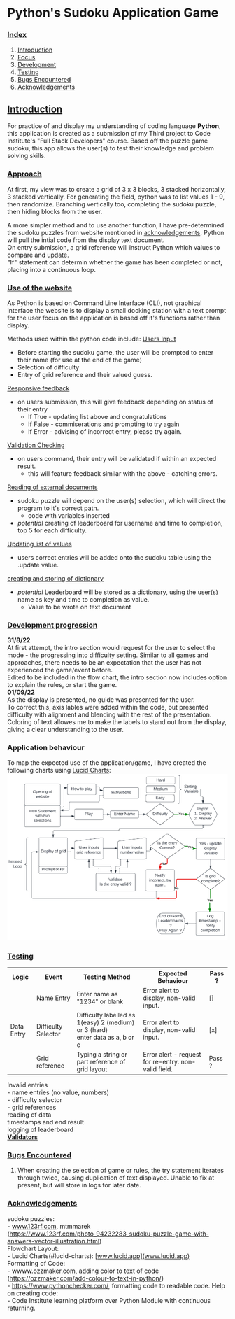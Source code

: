 # Python's Sudoku Application Game

### <u>Index</u>
1. [Introduction](#uintroductionu)
2. [Focus](#uuse-of-the-websiteu)
3. [Development](#udevelopment-progressionu)
4. [Testing](#utestingu)
5. [Bugs Encountered](#ubugs-encounteredu)
6. [Acknowledgements](#uacknowledgementsu)


## <u>Introduction</u>
For practice of and display my understanding of coding language <strong>Python</strong>, this application is created as a submission of my Third project to Code Institute's "Full Stack Developers" course. 
Based off the puzzle game sudoku, this app allows the user(s) to test their knowledge and problem solving skills.

### <u>Approach</u>
At first, my view was to create a grid of 3 x 3 blocks, 3 stacked horizontally, 3 stacked vertically. For generating the field, python was to list values 1 - 9, then randomize. Branching vertically too, completing the sudoku puzzle, then hiding blocks from the user.

A more simpler method and to use another function, I have pre-determined the sudoku puzzles from website mentioned in [acknowledgements](#acknowledgements). Python will pull the intial code from the display text document.<br>
On entry submission, a grid reference will instruct Python which values to compare and update.<br>
"If" statement can determin whether the game has been completed or not, placing into a continuous loop.

### <u>Use of the website</u>
As Python is based on Command Line Interface (CLI), not graphical interface the website is to display a small docking station with a text prompt for the user focus on the application is based off it's functions rather than display.

Methods used within the python code include:
<u>Users Input</u>
- Before starting the sudoku game, the user will be prompted to enter their name (for use at the end of the game)
- Selection of difficulty 
- Entry of grid reference and their valued guess.

<u>Responsive feedback</u>
- on users submission, this will give feedback depending on status of their entry
    - If True - updating list above and congratulations
    - If False - commiserations and prompting to try again
    - If Error - advising of incorrect entry, please try again.

<u> Validation Checking</u>
- on users command, their entry will be validated if within an expected result. 
    - this will feature feedback similar with the above - catching errors.

<u>Reading of external documents</u>
- sudoku puzzle will depend on the user(s) selection, which will direct the program to it's correct path.
    - code with variables inserted
- *potential* creating of leaderboard for username and time to completion, top 5 for each difficulty.

<u>Updating list of values</u>
- users correct entries will be added onto the sudoku table using the .update value.

<u>creating and storing of dictionary</u>
- *potential* Leaderboard will be stored as a dictionary, using the user(s) name as key and time to completion as value.
    - Value to be wrote on text document

### <u>Development progression</u>

<strong>31/8/22</strong><br>
    At first attempt, the intro section would request for the user to select the mode - the progressing into difficulty setting. Similar to all games and approaches, there needs to be an expectation that the user has not experienced the game/event before.<br>
    Edited to be included in the flow chart, the intro section now includes option to explain the rules, or start the game.<br>
<strong>01/09/22</strong><br>
    As the display is presented, no guide was presented for the user.<br>
    To correct this, axis lables were added within the code, but presented difficulty with alignment and blending with the rest of the presentation.<br>
    Coloring of text allowes me to make the labels to stand out from the display, giving a clear understanding to the user.

### Application behaviour

To map the expected use of the application/game, I have created the following charts using [Lucid Charts](#lucid-charts):
<img src = assets\images\readme_images\sudoku_flowchart.png>

### <u>Testing</u>
<table>
<th>Logic</th>
<th>Event</th>
<th>Testing Method</th>
<th>Expected Behaviour</th>
<th>Pass ?</th>
<tr>
<td rowspan = 3>Data Entry</td>
<td>Name Entry</td>
<td>Enter name as "1234" or blank</td>
<td>Error alert to display, non-valid input.</td>
<td>[]</td>
</tr>
<tr>
<td>Difficulty Selector</td>
<td>Difficulty labelled as 1(easy) 2 (medium) or 3 (hard)<br>
enter data as a, b or c</td>
<td>Error alert to display, non-valid input.</td>
<td>[x]</td>
</tr>
<tr>
<td>Grid reference</td>
<td>Typing a string or part reference of grid layout</td>
<td>Error alert - request for re-entry. non-valid field.</td>
<td>Pass ?</td>
</tr>
</table>
Invalid entries<br>
    - name entries (no value, numbers)<br>
    - difficulty selector<br>
    - grid references <br>
reading of data<br>
timestamps and end result<br>
logging of leaderboard
<br>
<strong><u>Validators</u></strong>

### <u>Bugs Encountered</u>
1. When creating the selection of game or rules, the try statement iterates through twice, causing duplication of text displayed. Unable to fix at present, but will store in logs for later date.

### <u>Acknowledgements</u>

sudoku puzzles:<br>
    - www.123rf.com, mtmmarek (https://www.123rf.com/photo_94232283_sudoku-puzzle-game-with-answers-vector-illustration.html)<br>
Flowchart Layout:<br>
    - Lucid Charts(#lucid-charts): [www.lucid.app](www.lucid.app)<br>
Formatting of Code:<br>
    - wwww.ozzmaker.com, adding color to text of code (https://ozzmaker.com/add-colour-to-text-in-python/)<br>
    - https://www.pythonchecker.com/, formatting code to readable code.
Help on creating code:<br>
    - Code Institute learning platform over Python Module with continuous returning.